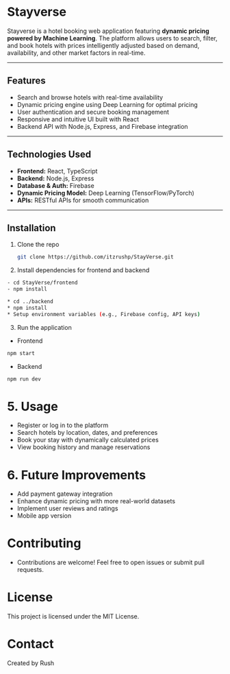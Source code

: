 # Stayverse

Stayverse is a hotel booking web application featuring **dynamic pricing powered by Machine Learning**. The platform allows users to search, filter, and book hotels with prices intelligently adjusted based on demand, availability, and other market factors in real-time.

---

## Features

- Search and browse hotels with real-time availability
- Dynamic pricing engine using Deep Learning for optimal pricing
- User authentication and secure booking management
- Responsive and intuitive UI built with React
- Backend API with Node.js, Express, and Firebase integration

---

## Technologies Used

- **Frontend:** React, TypeScript
- **Backend:** Node.js, Express
- **Database & Auth:** Firebase
- **Dynamic Pricing Model:** Deep Learning (TensorFlow/PyTorch)
- **APIs:** RESTful APIs for smooth communication

---

## Installation

1. Clone the repo  
   ```bash
   git clone https://github.com/itzrushp/StayVerse.git
   ```

2. Install dependencies for frontend and backend

 ```bash
- cd StayVerse/frontend
- npm install

* cd ../backend
* npm install
* Setup environment variables (e.g., Firebase config, API keys)
```

3. Run the application
* Frontend
```bash
npm start
```

* Backend
 ```bash
npm run dev
```

# 5. Usage
- Register or log in to the platform
- Search hotels by location, dates, and preferences
- Book your stay with dynamically calculated prices
- View booking history and manage reservations

# 6. Future Improvements
* Add payment gateway integration
* Enhance dynamic pricing with more real-world datasets
* Implement user reviews and ratings
* Mobile app version

# Contributing
* Contributions are welcome! Feel free to open issues or submit pull requests.

# License
This project is licensed under the MIT License.

# Contact
Created by Rush
